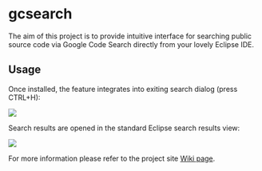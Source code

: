 gcsearch
========
The aim of this project is to provide intuitive interface for searching public source code
via Google Code Search directly from your lovely Eclipse IDE.

Usage
------
Once installed, the feature integrates into exiting search dialog (press CTRL+H):

  ![](http://gcsearch.googlecode.com/svn/wiki/images/usage1.png)
  
Search results are opened in the standard Eclipse search results view:

  ![](http://gcsearch.googlecode.com/svn/wiki/images/usage2.png)
  
For more information please refer to the project site [Wiki page](http://code.google.com/p/gcsearch/w/list).